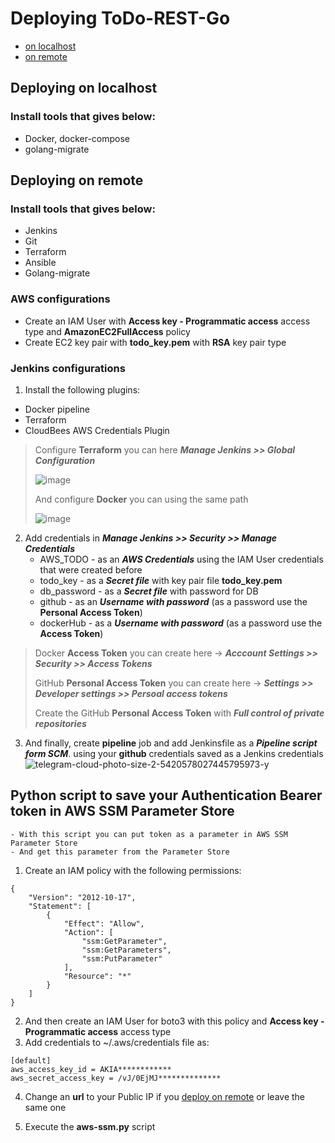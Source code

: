 # Deploying ToDo-REST-Go
- [on localhost](#deploying-on-localhost)
- [on remote](#deploying-on-remote)

## Deploying on localhost
### Install tools that gives below:
- Docker, docker-compose
- golang-migrate

## Deploying on remote
### Install tools that gives below:
- Jenkins
- Git
- Terraform
- Ansible
- Golang-migrate

### AWS configurations
- Create an IAM User with **Access key - Programmatic access** access type and **AmazonEC2FullAccess** policy
- Create EC2 key pair with **todo_key.pem** with **RSA** key pair type

### Jenkins configurations
1. Install the following plugins:
- Docker pipeline
- Terraform
- CloudBees AWS Credentials Plugin

> Configure **Terraform** you can here **_Manage Jenkins >> Global Configuration_**
>
> ![image](https://user-images.githubusercontent.com/71873090/182134652-b400410f-21a6-488c-bbc0-6d2dc405212d.png)
> 
> And configure **Docker** you can using the same path
>
>![image](https://user-images.githubusercontent.com/71873090/182134709-8cd1264d-d729-4d8f-a65f-e14abe9aba6f.png)


2. Add credentials in **_Manage Jenkins >> Security >> Manage Credentials_**
    - AWS_TODO - as an **_AWS Credentials_** using the IAM User credentials that were created before
    - todo_key - as a **_Secret file_** with key pair file **todo_key.pem**
    - db_password - as a **_Secret file_** with password for DB
    - github - as an **_Username with password_** (as a password use the **Personal Access Token**)
    - dockerHub - as a **_Username with password_** (as a password use the **Access Token**)

> Docker **Access Token** you can create here -> **_Acccount Settings >> Security >> Access Tokens_**
>
> GitHub **Personal Access Token** you can create here -> **_Settings >> Developer settings >> Persoal access tokens_**
>
> Create the GitHub **Personal Access Token** with **_Full control of private repositories_**

3. And finally, create **pipeline** job and add Jenkinsfile as a **_Pipeline script form SCM_**. using your **github** credentials saved as a Jenkins credentials
![telegram-cloud-photo-size-2-5420578027445795973-y](https://user-images.githubusercontent.com/71873090/182135003-7ca4a601-760b-4436-a156-204e4f67f8ff.jpg)


## Python script to save your Authentication Bearer token in AWS SSM Parameter Store
    - With this script you can put token as a parameter in AWS SSM Parameter Store
    - And get this parameter from the Parameter Store

1. Create an IAM policy with the following permissions:
```
{
    "Version": "2012-10-17",
    "Statement": [
        {
            "Effect": "Allow",
            "Action": [
                "ssm:GetParameter",
                "ssm:GetParameters",
                "ssm:PutParameter"
            ],
            "Resource": "*"
        }
    ]
}
```
2. And then create an IAM User for boto3 with this policy and **Access key - Programmatic access** access type
3. Add credentials to ~/.aws/credentials file as:

```
[default]
aws_access_key_id = AKIA************
aws_secret_access_key = /vJ/0EjMJ**************
```

4. Change an **url** to your Public IP if you [deploy on remote](#deploying-on-remote) or leave the same one
    
5. Execute the **aws-ssm.py** script
